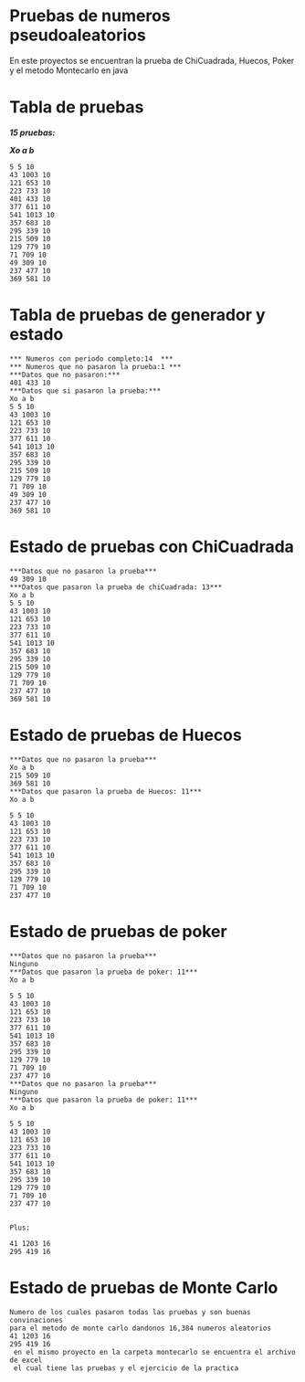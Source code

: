 # Pruebas de numeros pseudoaleatorios

En este proyectos se encuentran la prueba de ChiCuadrada, Huecos, Poker y el metodo Montecarlo en java


# Tabla de pruebas

**_15 pruebas:_**

**_Xo a b_**

```
5 5 10
43 1003 10
121 653 10
223 733 10
401 433 10
377 611 10
541 1013 10
357 683 10
295 339 10
215 509 10
129 779 10
71 709 10
49 309 10
237 477 10
369 581 10
```

# Tabla de pruebas de generador y estado

```
*** Numeros con periodo completo:14  ***
*** Numeros que no pasaron la prueba:1 ***
***Datos que no pasaron:***
401 433 10
***Datos que si pasaron la prueba:***
Xo a b
5 5 10
43 1003 10
121 653 10
223 733 10
377 611 10
541 1013 10
357 683 10
295 339 10
215 509 10
129 779 10
71 709 10
49 309 10
237 477 10
369 581 10
```

# Estado de pruebas con ChiCuadrada

```
***Datos que no pasaron la prueba***
49 309 10
***Datos que pasaron la prueba de chiCuadrada: 13***
Xo a b
5 5 10
43 1003 10
121 653 10
223 733 10
377 611 10
541 1013 10
357 683 10
295 339 10
215 509 10
129 779 10
71 709 10
237 477 10
369 581 10
```

# Estado de pruebas de Huecos

```
***Datos que no pasaron la prueba***
Xo a b
215 509 10
369 581 10
***Datos que pasaron la prueba de Huecos: 11***
Xo a b

5 5 10
43 1003 10
121 653 10
223 733 10
377 611 10
541 1013 10
357 683 10
295 339 10
129 779 10
71 709 10
237 477 10

```

# Estado de pruebas de poker

```
***Datos que no pasaron la prueba***
Ninguno
***Datos que pasaron la prueba de poker: 11***
Xo a b

5 5 10
43 1003 10
121 653 10
223 733 10
377 611 10
541 1013 10
357 683 10
295 339 10
129 779 10
71 709 10
237 477 10
***Datos que no pasaron la prueba***
Ninguno
***Datos que pasaron la prueba de poker: 11***
Xo a b

5 5 10
43 1003 10
121 653 10
223 733 10
377 611 10
541 1013 10
357 683 10
295 339 10
129 779 10
71 709 10
237 477 10


Plus:

41 1203 16
295 419 16
```
# Estado de pruebas de Monte Carlo
```
Numero de los cuales pasaron todas las pruebas y son buenas convinaciones
para el metodo de monte carlo dandonos 16,384 numeros aleatorios
41 1203 16
295 419 16
 en el mismo proyecto en la carpeta montecarlo se encuentra el archivo de excel
 el cual tiene las pruebas y el ejercicio de la practica
```
